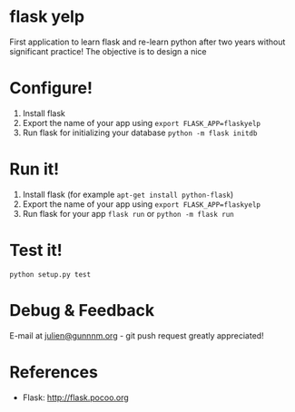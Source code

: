 flask yelp
==========

First application to learn flask and re-learn python after two years without
significant practice! The objective is to design a nice

# Configure!
1. Install flask
2. Export the name of your app using ```export FLASK_APP=flaskyelp```
3. Run flask for initializing your database ```python -m flask initdb```

# Run it!
1. Install flask (for example ```apt-get install python-flask```)
2. Export the name of your app using ```export FLASK_APP=flaskyelp```
3. Run flask for your app ```flask run``` or ```python -m flask run```

# Test it!
```
python setup.py test
```

# Debug & Feedback
E-mail at julien@gunnnm.org - git push request greatly appreciated!


# References
 * Flask: http://flask.pocoo.org
